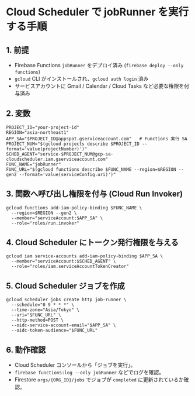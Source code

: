 # Cloud Scheduler で jobRunner を実行する手順

## 1. 前提
- Firebase Functions `jobRunner` をデプロイ済み (`firebase deploy --only functions`)
- `gcloud` CLI がインストールされ、`gcloud auth login` 済み
- サービスアカウントに Gmail / Calendar / Cloud Tasks など必要な権限を付与済み

## 2. 変数
```
PROJECT_ID="your-project-id"
REGION="asia-northeast1"
APP_SA="$PROJECT_ID@appspot.gserviceaccount.com"   # Functions 実行 SA
PROJECT_NUM="$(gcloud projects describe $PROJECT_ID --format='value(projectNumber)')"
SCHED_AGENT="service-$PROJECT_NUM@gcp-sa-cloudscheduler.iam.gserviceaccount.com"
FUNC_NAME="jobRunner"
FUNC_URL="$(gcloud functions describe $FUNC_NAME --region=$REGION --gen2 --format='value(serviceConfig.uri)')"
```

## 3. 関数へ呼び出し権限を付与 (Cloud Run Invoker)
```
gcloud functions add-iam-policy-binding $FUNC_NAME \
  --region=$REGION --gen2 \
  --member="serviceAccount:$APP_SA" \
  --role="roles/run.invoker"
```

## 4. Cloud Scheduler にトークン発行権限を与える
```
gcloud iam service-accounts add-iam-policy-binding $APP_SA \
  --member="serviceAccount:$SCHED_AGENT" \
  --role="roles/iam.serviceAccountTokenCreator"
```

## 5. Cloud Scheduler ジョブを作成
```
gcloud scheduler jobs create http job-runner \
  --schedule="0 9 * * *" \
  --time-zone="Asia/Tokyo" \
  --uri="$FUNC_URL" \
  --http-method=POST \
  --oidc-service-account-email="$APP_SA" \
  --oidc-token-audience="$FUNC_URL"
```

## 6. 動作確認
- Cloud Scheduler コンソールから「ジョブを実行」。
- `firebase functions:log --only jobRunner` などでログを確認。
- Firestore `orgs/{ORG_ID}/jobs` でジョブが `completed` に更新されているか確認。

